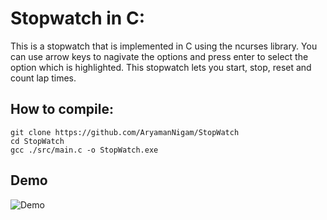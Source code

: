 # Stopwatch in C:
This is a stopwatch that is implemented in C using the ncurses library. You can use arrow keys to nagivate the options and press enter to select the option which is highlighted. This stopwatch lets you start, stop, reset and count lap times.

## How to compile:
```
git clone https://github.com/AryamanNigam/StopWatch
cd StopWatch
gcc ./src/main.c -o StopWatch.exe
``` 

## Demo
![Demo]("./assets/Demo.gif")